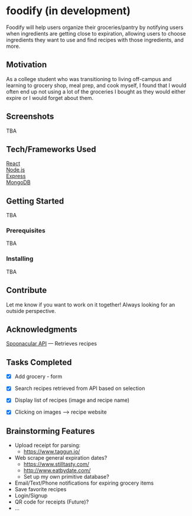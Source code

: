 # foodify (in development)
Foodify will help users organize their groceries/pantry by notifying users when ingredients are getting close to expiration, allowing users to choose ingredients they want to use and find recipes with those ingredients, and more.

## Motivation
As a college student who was transitioning to living off-campus and learning to grocery shop, meal prep, and cook myself, I found that I would often end up not using a lot of the groceries I bought as they would either expire or I would forget about them.


## Screenshots
TBA

## Tech/Frameworks Used
[React](https://reactjs.org/) <br>
[Node.js](https://nodejs.org/en/) <br>
[Express](https://expressjs.com/) <br>
[MongoDB](https://www.mongodb.com/) <br>

## Getting Started
TBA

### Prerequisites
TBA

### Installing
TBA

## Contribute
Let me know if you want to work on it together! Always looking for an outside perspective.

## Acknowledgments
[Spoonacular API](http://spoonacular.com/) — Retrieves recipes

## Tasks Completed
- [x] Add grocery - form
- [x] Search recipes retrieved from API based on selection
- [x] Display list of recipes (image and recipe name)
- [x] Clicking on images --> recipe website


## Brainstorming Features
- Upload receipt for parsing:
    - https://www.taggun.io/
- Web scrape general expiration dates?
    - https://www.stilltasty.com/
    - http://www.eatbydate.com/
    - Set up my own primitive database?
- Email/Text/Phone notifications for expiring grocery items
- Save favorite recipes
- Login/Signup
- QR code for receipts (Future)?
- ...

